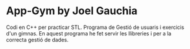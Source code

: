 # App-Gym by Joel Gauchia
Codi en C++ per practicar STL. Programa de Gestió de usuaris i exercicis d'un gimnas.
En aquest programa he fet servir les llibreries <map> i <list> per a la correcta gestió de dades.
